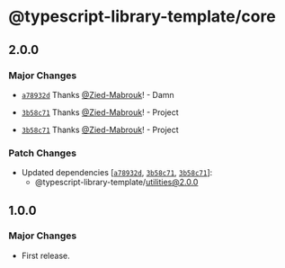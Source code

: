 # @typescript-library-template/core

## 2.0.0

### Major Changes

- [`a78932d`](https://github.com/Zied-Mabrouk/typescript-library/commit/a78932d0455180c440d2eab8324b182ee3170c3c) Thanks [@Zied-Mabrouk](https://github.com/Zied-Mabrouk)! - Damn

- [`3b58c71`](https://github.com/Zied-Mabrouk/typescript-library/commit/3b58c71da65ca8efdbdf842aba9432609ef8c044) Thanks [@Zied-Mabrouk](https://github.com/Zied-Mabrouk)! - Project

- [`3b58c71`](https://github.com/Zied-Mabrouk/typescript-library/commit/3b58c71da65ca8efdbdf842aba9432609ef8c044) Thanks [@Zied-Mabrouk](https://github.com/Zied-Mabrouk)! - Project

### Patch Changes

- Updated dependencies [[`a78932d`](https://github.com/Zied-Mabrouk/typescript-library/commit/a78932d0455180c440d2eab8324b182ee3170c3c), [`3b58c71`](https://github.com/Zied-Mabrouk/typescript-library/commit/3b58c71da65ca8efdbdf842aba9432609ef8c044), [`3b58c71`](https://github.com/Zied-Mabrouk/typescript-library/commit/3b58c71da65ca8efdbdf842aba9432609ef8c044)]:
  - @typescript-library-template/utilities@2.0.0

## 1.0.0

### Major Changes

- First release.

